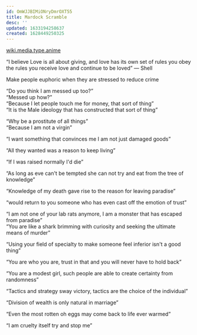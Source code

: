 ```yaml
---
id: OmWJJBIMiONryDmrOXT55
title: Mardock Scramble
desc: ''
updated: 1633194258637
created: 1628449250325
---
```

[wiki.media.type.anime](../Type/Anime.md)

“I believe Love is all about giving, and love has its own set of rules you obey the rules you receive love and continue to be loved” — Shell

Make people euphoric when they are stressed to reduce crime

“Do you think I am messed up too?”  
“Messed up how?”  
“Because I let people touch me for money, that sort of thing”  
“It is the Male ideology that has constructed that sort of thing”

“Why be a prostitute of all things”  
“Because I am not a virgin”

“I want something that convinces me I am not just damaged goods”

“All they wanted was a reason to keep living”

“If I was raised normally I'd die”

“As long as eve can't be tempted she can not try and eat from the tree of knowledge”

“Knowledge of my death gave rise to the reason for leaving paradise”

“would return to you someone who has even cast off the emotion of trust”

“I am not one of your lab rats anymore, I am a monster that has escaped from paradise”  
“You are like a shark brimming with curiosity and seeking the ultimate means of murder”

“Using your field of specialty to make someone feel inferior isn't a good thing”

“You are who you are, trust in that and you will never have to hold back”

“You are a modest girl, such people are able to create certainty from randomness”

“Tactics and strategy sway victory, tactics are the choice of the individual”

“Division of wealth is only natural in marriage”

“Even the most rotten oh eggs may come back to life ever warmed”

“I am cruelty itself try and stop me”
